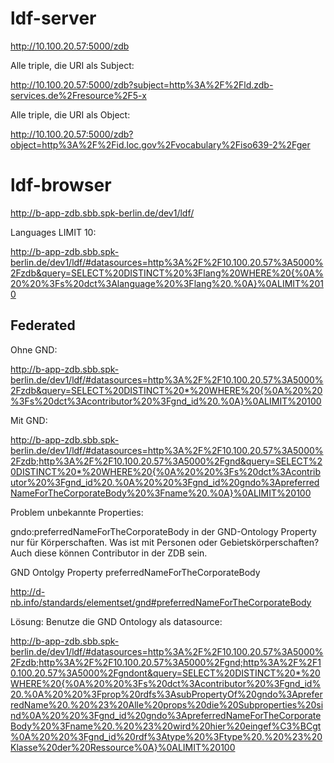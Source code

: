 # ldf-server
http://10.100.20.57:5000/zdb

Alle triple, die URI als Subject:

http://10.100.20.57:5000/zdb?subject=http%3A%2F%2Fld.zdb-services.de%2Fresource%2F5-x

Alle triple, die URI als Object:

http://10.100.20.57:5000/zdb?object=http%3A%2F%2Fid.loc.gov%2Fvocabulary%2Fiso639-2%2Fger


# ldf-browser

http://b-app-zdb.sbb.spk-berlin.de/dev1/ldf/

Languages LIMIT 10:

http://b-app-zdb.sbb.spk-berlin.de/dev1/ldf/#datasources=http%3A%2F%2F10.100.20.57%3A5000%2Fzdb&query=SELECT%20DISTINCT%20%3Flang%20WHERE%20{%0A%20%20%3Fs%20dct%3Alanguage%20%3Flang%20.%0A}%0ALIMIT%2010

## Federated

Ohne GND:

http://b-app-zdb.sbb.spk-berlin.de/dev1/ldf/#datasources=http%3A%2F%2F10.100.20.57%3A5000%2Fzdb&query=SELECT%20DISTINCT%20*%20WHERE%20{%0A%20%20%3Fs%20dct%3Acontributor%20%3Fgnd_id%20.%0A}%0ALIMIT%20100

Mit GND:

http://b-app-zdb.sbb.spk-berlin.de/dev1/ldf/#datasources=http%3A%2F%2F10.100.20.57%3A5000%2Fzdb;http%3A%2F%2F10.100.20.57%3A5000%2Fgnd&query=SELECT%20DISTINCT%20*%20WHERE%20{%0A%20%20%3Fs%20dct%3Acontributor%20%3Fgnd_id%20.%0A%20%20%3Fgnd_id%20gndo%3ApreferredNameForTheCorporateBody%20%3Fname%20.%0A}%0ALIMIT%20100

Problem unbekannte Properties:

gndo:preferredNameForTheCorporateBody in der GND-Ontology Property nur für Körperschaften. Was ist mit Personen oder Gebietskörperschaften? Auch diese können Contributor in der ZDB sein.

GND Ontolgy Property preferredNameForTheCorporateBody

http://d-nb.info/standards/elementset/gnd#preferredNameForTheCorporateBody

Lösung: Benutze die GND Ontology als datasource:

http://b-app-zdb.sbb.spk-berlin.de/dev1/ldf/#datasources=http%3A%2F%2F10.100.20.57%3A5000%2Fzdb;http%3A%2F%2F10.100.20.57%3A5000%2Fgnd;http%3A%2F%2F10.100.20.57%3A5000%2Fgndont&query=SELECT%20DISTINCT%20*%20WHERE%20{%0A%20%20%3Fs%20dct%3Acontributor%20%3Fgnd_id%20.%0A%20%20%3Fprop%20rdfs%3AsubPropertyOf%20gndo%3ApreferredName%20.%20%23%20Alle%20props%20die%20Subproperties%20sind%0A%20%20%3Fgnd_id%20gndo%3ApreferredNameForTheCorporateBody%20%3Fname%20.%20%23%20wird%20hier%20eingef%C3%BCgt%0A%20%20%3Fgnd_id%20rdf%3Atype%20%3Ftype%20.%20%23%20Klasse%20der%20Ressource%0A}%0ALIMIT%20100



